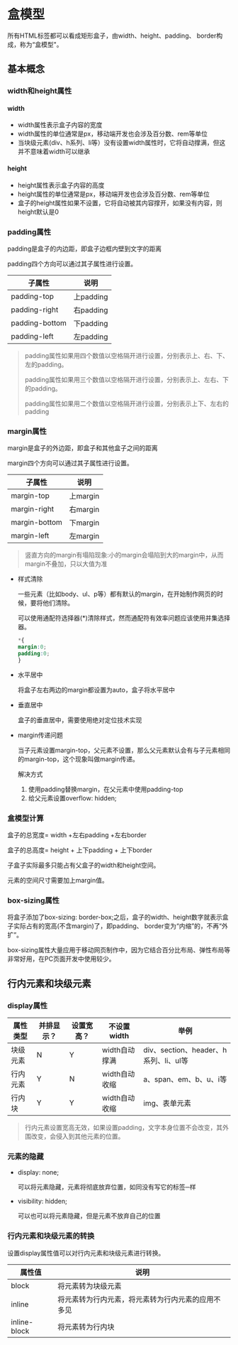 # 盒模型

所有HTML标签都可以看成矩形盒子，由width、height、padding、 border构成，称为“盒模型"。

## 基本概念

### width和height属性

#### width

* width属性表示盒子内容的宽度
* width属性的单位通常是px，移动端开发也会涉及百分数、rem等单位
* 当块级元素(div、h系列、li等）没有设置width属性时，它将自动撑满，但这并不意味着width可以继承

#### height

* height属性表示盒子内容的高度
* height属性的单位通常是px，移动端开发也会涉及百分数、rem等单位
* 盒子的height属性如果不设置，它将自动被其内容撑开，如果没有内容，则height默认是0

### padding属性

padding是盒子的内边距，即盒子边框内壁到文字的距离

padding四个方向可以通过其子属性进行设置。

| 子属性         | 说明      |
| -------------- | --------- |
| padding-top    | 上padding |
| padding-right  | 右padding |
| padding-bottom | 下padding |
| padding-left   | 左padding |

> padding属性如果用四个数值以空格隔开进行设置，分别表示上、右、下、左的padding。
>
> padding属性如果用三个数值以空格隔开进行设置，分别表示上、左右、下的padding。
>
> padding属性如果用二个数值以空格隔开进行设置，分别表示上下、左右的padding

### margin属性

margin是盒子的外边距，即盒子和其他盒子之间的距离

margin四个方向可以通过其子属性进行设置。

| 子属性        | 说明     |
| ------------- | -------- |
| margin-top    | 上margin |
| margin-right  | 右margin |
| margin-bottom | 下margin |
| margin-left   | 左margin |

> 竖直方向的margin有塌陷现象:小的margin会塌陷到大的margin中，从而margin不叠加，只以大值为准

* 样式清除

  一些元素（比如body、ul、p等）都有默认的margin，在开始制作网页的时候，要将他们清除。
  
  可以使用通配符选择器(*)清除样式，然而通配符有效率问题应该使用并集选择器。

    ```css
    *{
    margin:0;
    padding:0;
    }
    ```

* 水平居中

  将盒子左右两边的margin都设置为auto，盒子将水平居中

* 垂直居中

  盒子的垂直居中，需要使用绝对定位技术实现

* margin传递问题

  当子元素设置margin-top，父元素不设置，那么父元素默认会有与子元素相同的margin-top，这个现象叫做margin传递。

  解决方式

  1. 使用padding替换margin，在父元素中使用padding-top
  2. 给父元素设置overflow: hidden;

### 盒模型计算

盒子的总宽度= width +左右padding +左右border

盒子的总高度= height + 上下padding + 上下border

子盒子实际最多只能占有父盒子的width和height空间。

元素的空间尺寸需要加上margin值。

### box-sizing属性

将盒子添加了box-sizing: border-box;之后，盒子的width、height数字就表示盒子实际占有的宽高(不含margin)了，即padding、 border变为“内缩”的，不再“外扩”。

box-sizing属性大量应用于移动网页制作中，因为它结合百分比布局、弹性布局等非常好用，在PC页面开发中使用较少。

## 行内元素和块级元素

### display属性

| 属性类型 | 并排显示？ | 设置宽高？ | 不设置width   | 举例                                  |
| -------- | ---------- | ---------- | ------------- | ------------------------------------- |
| 块级元素 | N          | Y          | width自动撑满 | div、section、header、h系列、li、ul等 |
| 行内元素 | Y          | N          | width自动收缩 | a、span、em、b、u、i等                |
| 行内块   | Y          | Y          | width自动收缩 | img、表单元素                         |

> 行内元素设置宽高无效，如果设置padding，文字本身位置不会改变，其外围改变，会侵入到其他元素的位置。

### 元素的隐藏

* display: none;

  可以将元素隐藏，元素将彻底放弃位置，如同没有写它的标签─样

* visibility: hidden;

  可以也可以将元素隐藏，但是元素不放弃自己的位置

### 行内元素和块级元素的转换

设置display属性值可以对行内元素和块级元素进行转换。

| 属性值       | 说明                                               |
| ------------ | -------------------------------------------------- |
| block        | 将元素转为块级元素                                 |
| inline       | 将元素转为行内元素，将元素转为行内元素的应用不多见 |
| inline-block | 将元素转为行内块                                   |









